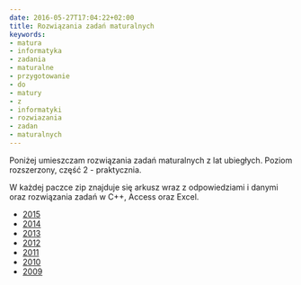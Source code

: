 ```yaml
---
date: 2016-05-27T17:04:22+02:00
title: Rozwiązania zadań maturalnych
keywords:
- matura
- informatyka
- zadania
- maturalne
- przygotowanie
- do
- matury
- z
- informatyki
- rozwiazania
- zadan
- maturalnych
---
```


Poniżej umieszczam rozwiązania zadań maturalnych z lat ubiegłych.
Poziom rozszerzony, część 2 - praktycznia.

W każdej paczce zip znajduje się arkusz wraz z odpowiedziami i danymi oraz rozwiązania zadań w C++, Access oraz Excel.

- [2015](/data/matura/Matura_informatyka_2015.zip)
- [2014](/data/matura/Matura_informatyka_2014.zip)
- [2013](/data/matura/Matura_informatyka_2013.zip)
- [2012](/data/matura/Matura_informatyka_2012.zip)
- [2011](/data/matura/Matura_informatyka_2011.zip)
- [2010](/data/matura/Matura_informatyka_2010.zip)
- [2009](/data/matura/Matura_informatyka_2009.zip)
